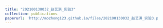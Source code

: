 ```yaml
---
title: "202100130032_赵艺淇_实验3"
collection: publications
paperurl: 'http://mozhong123.github.io/files/202100130032_赵艺淇_实验3.pdf'
---
```

